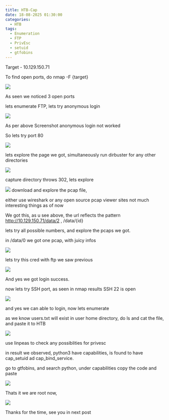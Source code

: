 ```yaml
---
title: HTB-Cap
date: 18-08-2025 01:30:00
categories:
  - HTB
tags:
  - Enumeration
  - FTP
  - PrivEsc
  - setuid
  - gtfobins
---
```

Target - 10.129.150.71

To find open ports, do nmap -F {target}

![](https://cdn.vkie.pro/Pasted%20image%2020250818235555.png)

As seen we noticed 3 open ports

lets enumerate FTP, lets try anonymous login

![](https://cdn.vkie.pro/Pasted%20image%2020250818235826.png)

As per above Screenshot anonymous login not worked

So lets try port 80

![](https://cdn.vkie.pro/Pasted%20image%2020250818235909.png)

lets explore the page we got, simultaneously run dirbuster for any other directories

![](https://cdn.vkie.pro/Pasted%20image%2020250819000048.png)

capture directory throws 302, lets explore

![](https://cdn.vkie.pro/Pasted%20image%2020250819000148.png)
download and explore the pcap file, 

either use wireshark or any open source pcap viewer sites
not much interesting things as of now
 
We got this, as u see above, the url reflects the pattern http://10.129.150.71/data/2
, /data/{id}

lets try all possible numbers, and explore the pcaps we got.

in /data/0 we got one pcap, with juicy infos

![](https://cdn.vkie.pro/Pasted%20image%2020250819000438.png)

lets try this cred with ftp we saw previous

![](https://cdn.vkie.pro/Pasted%20image%2020250819000646.png)

And yes we got login success.

now lets try SSH port, as seen in nmap results SSH 22 is open

![](https://cdn.vkie.pro/Pasted%20image%2020250819000825.png)

and yes we can able to login, now lets enumerate

as we know users.txt will exist in user home directory, do ls and cat the file, and paste it to HTB

![](https://cdn.vkie.pro/Pasted%20image%2020250819001300.png)

use linpeas to check any possiblities for privesc

in result we observed, python3 have capabilities, is found to have cap_setuid ad cap_bind_service.

go to gtfobins, and search python, under capabilities copy the code and paste

![](https://cdn.vkie.pro/Pasted%20image%2020250819002513.png)

Thats it we are root now, 

![](https://cdn.vkie.pro/Pasted%20image%2020250819002949.png)

Thanks for the time, see you in next post

